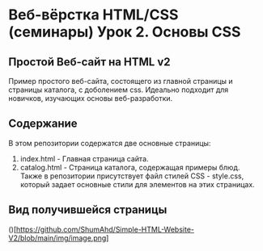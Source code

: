 # Веб-вёрстка HTML/CSS (семинары) Урок 2. Основы CSS

## Простой Веб-сайт на HTML v2
Пример простого веб-сайта, состоящего из главной страницы и страницы каталога, с доболением css. Идеально подходит для новичков, изучающих основы веб-разработки.

## Содержание

В этом репозитории содержатся две основные страницы:

1. index.html - Главная страница сайта.
2. catalog.html - Страница каталога, содержащая примеры блюд.
Также в репозитории присутствует файл стилей CSS - style.css, который задает основные стили для элементов на этих страницах.

## Вид получившейся страницы 
()[https://github.com/ShumAhd/Simple-HTML-Website-V2/blob/main/img/image.png]
